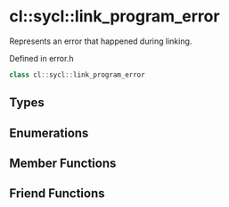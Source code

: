 # cl::sycl::link_program_error

Represents an error that happened during linking. 

Defined in error.h

```cpp
class cl::sycl::link_program_error
```

## Types

## Enumerations

## Member Functions


## Friend Functions

